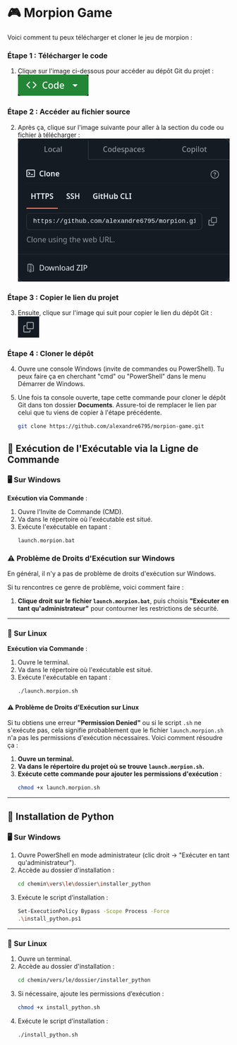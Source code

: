 # 🎮 Morpion Game

Voici comment tu peux télécharger et cloner le jeu de morpion :

### Étape 1 : Télécharger le code

1. Clique sur l'image ci-dessous pour accéder au dépôt Git du projet :  
   [![Code](img/code.png)](https://github.com/alexandre6795/morpion?tab=readme-ov-file)

### Étape 2 : Accéder au fichier source

2. Après ça, clique sur l'image suivante pour aller à la section du code ou fichier à télécharger :  
   ![Div](img/div.png)

### Étape 3 : Copier le lien du projet

3. Ensuite, clique sur l'image qui suit pour copier le lien du dépôt Git :  
   ![Copier](img/cp.png)

### Étape 4 : Cloner le dépôt

4. Ouvre une console Windows (invite de commandes ou PowerShell). Tu peux faire ça en cherchant "cmd" ou "PowerShell" dans le menu Démarrer de Windows.

5. Une fois ta console ouverte, tape cette commande pour cloner le dépôt Git dans ton dossier **Documents**. Assure-toi de remplacer le lien par celui que tu viens de copier à l'étape précédente.

   ```bash
   git clone https://github.com/alexandre6795/morpion-game.git
   ```

## 🚀 Exécution de l'Exécutable via la Ligne de Commande

### 🖥️ Sur Windows

**Exécution via Commande** :

1. Ouvre l'Invite de Commande (CMD).
2. Va dans le répertoire où l'exécutable est situé.
3. Exécute l'exécutable en tapant :
   ```batch
   launch.morpion.bat
   ```

### ⚠️ Problème de Droits d'Exécution sur Windows

En général, il n'y a pas de problème de droits d'exécution sur Windows.

Si tu rencontres ce genre de problème, voici comment faire :

1. **Clique droit sur le fichier `launch.morpion.bat`**, puis choisis **"Exécuter en tant qu'administrateur"** pour contourner les restrictions de sécurité.

---

### 🐧 Sur Linux

**Exécution via Commande** :

1. Ouvre le terminal.
2. Va dans le répertoire où l'exécutable est situé.
3. Exécute l'exécutable en tapant :
   ```bash
   ./launch.morpion.sh
   ```

#### ⚠️ Problème de Droits d'Exécution sur Linux

Si tu obtiens une erreur **"Permission Denied"** ou si le script `.sh` ne s'exécute pas, cela signifie probablement que le fichier `launch.morpion.sh` n'a pas les permissions d'exécution nécessaires. Voici comment résoudre ça :

1. **Ouvre un terminal.**
2. **Va dans le répertoire du projet où se trouve `launch.morpion.sh`.**
3. **Exécute cette commande pour ajouter les permissions d'exécution** :
   ```bash
   chmod +x launch.morpion.sh
   ```

---

## 🐍 Installation de Python

### 🖥️ Sur Windows

1. Ouvre PowerShell en mode administrateur (clic droit → "Exécuter en tant qu'administrateur").
2. Accède au dossier d'installation :
   ```bash
   cd chemin\vers\le\dossier\installer_python
   ```
3. Exécute le script d’installation :
   ```bash
   Set-ExecutionPolicy Bypass -Scope Process -Force
   .\install_python.ps1
   ```

---

### 🐧 Sur Linux

1. Ouvre un terminal.
2. Accède au dossier d'installation :
   ```bash
   cd chemin/vers/le/dossier/installer_python
   ```
3. Si nécessaire, ajoute les permissions d’exécution :
   ```bash
   chmod +x install_python.sh
   ```
4. Exécute le script d’installation :
   ```bash
   ./install_python.sh
   ```
